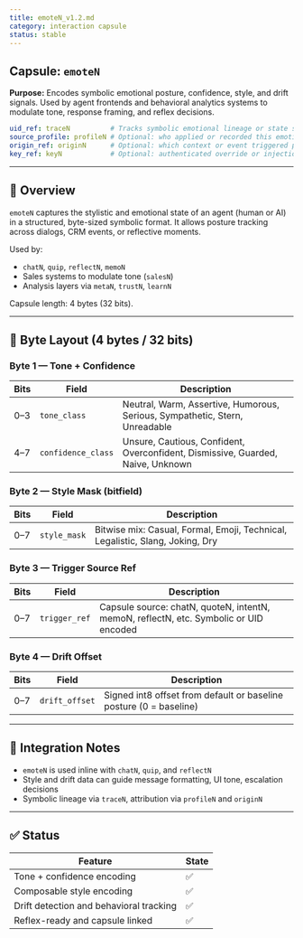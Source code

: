 ```yaml
---
title: emoteN_v1.2.md
category: interaction capsule
status: stable
---
```


## Capsule: `emoteN`

**Purpose:** Encodes symbolic emotional posture, confidence, style, and drift signals. Used by agent frontends and behavioral analytics systems to modulate tone, response framing, and reflex decisions.

```yaml
uid_ref: traceN          # Tracks symbolic emotional lineage or state shift
source_profile: profileN # Optional: who applied or recorded this emotional signature
origin_ref: originN      # Optional: which context or event triggered posture shift
key_ref: keyN            # Optional: authenticated override or injection marker
```

---

## 🧠 Overview
`emoteN` captures the stylistic and emotional state of an agent (human or AI) in a structured, byte-sized symbolic format. It allows posture tracking across dialogs, CRM events, or reflective moments.

Used by:
- `chatN`, `quip`, `reflectN`, `memoN`
- Sales systems to modulate tone (`salesN`)
- Analysis layers via `metaN`, `trustN`, `learnN`

Capsule length: 4 bytes (32 bits).

---

## 🔣 Byte Layout (4 bytes / 32 bits)

### Byte 1 — Tone + Confidence

| Bits | Field              | Description |
|------|---------------------|-------------|
| 0–3  | `tone_class`         | Neutral, Warm, Assertive, Humorous, Serious, Sympathetic, Stern, Unreadable |
| 4–7  | `confidence_class`   | Unsure, Cautious, Confident, Overconfident, Dismissive, Guarded, Naive, Unknown |

### Byte 2 — Style Mask (bitfield)

| Bits | Field         | Description |
|------|----------------|-------------|
| 0–7  | `style_mask`    | Bitwise mix: Casual, Formal, Emoji, Technical, Legalistic, Slang, Joking, Dry |

### Byte 3 — Trigger Source Ref

| Bits | Field         | Description |
|------|----------------|-------------|
| 0–7  | `trigger_ref`   | Capsule source: chatN, quoteN, intentN, memoN, reflectN, etc. Symbolic or UID encoded |

### Byte 4 — Drift Offset

| Bits | Field           | Description |
|------|------------------|-------------|
| 0–7  | `drift_offset`     | Signed int8 offset from default or baseline posture (0 = baseline) |

---

## 🔗 Integration Notes
- `emoteN` is used inline with `chatN`, `quip`, and `reflectN`
- Style and drift data can guide message formatting, UI tone, escalation decisions
- Symbolic lineage via `traceN`, attribution via `profileN` and `originN`

---

## ✅ Status
| Feature                                 | State |
|-----------------------------------------|--------|
| Tone + confidence encoding               | ✅     |
| Composable style encoding                | ✅     |
| Drift detection and behavioral tracking  | ✅     |
| Reflex-ready and capsule linked          | ✅     |
